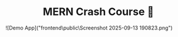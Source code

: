 <h1 align="center">MERN Crash Course 🚀</h1>

![Demo App]("frontend\public\Screenshot 2025-09-13 190823.png")

